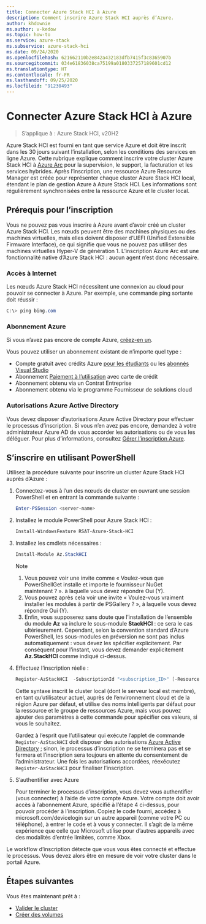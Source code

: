 ```yaml
---
title: Connecter Azure Stack HCI à Azure
description: Comment inscrire Azure Stack HCI auprès d’Azure.
author: khdownie
ms.author: v-kedow
ms.topic: how-to
ms.service: azure-stack
ms.subservice: azure-stack-hci
ms.date: 09/24/2020
ms.openlocfilehash: 621662110b2e842a432183dfb7415f3c8365907b
ms.sourcegitcommit: 034e61836038ca75199a0180337257189601cd12
ms.translationtype: HT
ms.contentlocale: fr-FR
ms.lasthandoff: 09/25/2020
ms.locfileid: "91230493"
---
```

# <a name="connect-azure-stack-hci-to-azure"></a>Connecter Azure Stack HCI à Azure

> S’applique à : Azure Stack HCI, v20H2

Azure Stack HCI est fourni en tant que service Azure et doit être inscrit dans les 30 jours suivant l’installation, selon les conditions des services en ligne Azure. Cette rubrique explique comment inscrire votre cluster Azure Stack HCI à [Azure Arc](https://azure.microsoft.com/services/azure-arc/) pour la supervision, le support, la facturation et les services hybrides. Après l’inscription, une ressource Azure Resource Manager est créée pour représenter chaque cluster Azure Stack HCI local, étendant le plan de gestion Azure à Azure Stack HCI. Les informations sont régulièrement synchronisées entre la ressource Azure et le cluster local. 

## <a name="prerequisites-for-registration"></a>Prérequis pour l’inscription

Vous ne pouvez pas vous inscrire à Azure avant d’avoir créé un cluster Azure Stack HCI. Les nœuds peuvent être des machines physiques ou des machines virtuelles, mais elles doivent disposer d’UEFI (Unified Extensible Firmware Interface), ce qui signifie que vous ne pouvez pas utiliser des machines virtuelles Hyper-V de génération 1. L’inscription Azure Arc est une fonctionnalité native d’Azure Stack HCI : aucun agent n’est donc nécessaire.

### <a name="internet-access"></a>Accès à Internet

Les nœuds Azure Stack HCI nécessitent une connexion au cloud pour pouvoir se connecter à Azure. Par exemple, une commande ping sortante doit réussir :

```PowerShell
C:\> ping bing.com
```

### <a name="azure-subscription"></a>Abonnement Azure

Si vous n’avez pas encore de compte Azure, [créez-en un](https://azure.microsoft.com/). 

Vous pouvez utiliser un abonnement existant de n’importe quel type :
- Compte gratuit avec crédits Azure [pour les étudiants](https://azure.microsoft.com/free/students/) ou les [abonnés Visual Studio](https://azure.microsoft.com/pricing/member-offers/credit-for-visual-studio-subscribers/)
- Abonnement [Paiement à l’utilisation](https://azure.microsoft.com/pricing/purchase-options/pay-as-you-go/) avec carte de crédit
- Abonnement obtenu via un Contrat Entreprise
- Abonnement obtenu via le programme Fournisseur de solutions cloud

### <a name="azure-active-directory-permissions"></a>Autorisations Azure Active Directory

Vous devez disposer d’autorisations Azure Active Directory pour effectuer le processus d’inscription. Si vous n’en avez pas encore, demandez à votre administrateur Azure AD de vous accorder les autorisations ou de vous les déléguer. Pour plus d’informations, consultez [Gérer l’inscription Azure](../manage/manage-azure-registration.md#azure-active-directory-permissions).

## <a name="register-using-powershell"></a>S’inscrire en utilisant PowerShell

Utilisez la procédure suivante pour inscrire un cluster Azure Stack HCI auprès d’Azure :

1. Connectez-vous à l’un des nœuds de cluster en ouvrant une session PowerShell et en entrant la commande suivante :

   ```PowerShell
   Enter-PSSession <server-name>
   ```

2. Installez le module PowerShell pour Azure Stack HCI :

   ```PowerShell
   Install-WindowsFeature RSAT-Azure-Stack-HCI
   ```

3. Installez les cmdlets nécessaires :

   ```PowerShell
   Install-Module Az.StackHCI
   ```

   > [!NOTE]
   > 1. Vous pouvez voir une invite comme « Voulez-vous que PowerShellGet installe et importe le fournisseur NuGet maintenant ? ». à laquelle vous devez répondre Oui (Y).
   > 2. Vous pouvez après cela voir une invite « Voulez-vous vraiment installer les modules à partir de PSGallery ? », à laquelle vous devez répondre Oui (Y).
   > 3. Enfin, vous supposerez sans doute que l’installation de l’ensemble du module **Az** va inclure le sous-module **StackHCI** : ce sera le cas ultérieurement. Cependant, selon la convention standard d’Azure PowerShell, les sous-modules en préversion ne sont pas inclus automatiquement : vous devez les spécifier explicitement. Par conséquent pour l’instant, vous devez demander explicitement **Az.StackHCI** comme indiqué ci-dessus.

4. Effectuez l’inscription réelle :

   ```PowerShell
   Register-AzStackHCI  -SubscriptionId "<subscription_ID>" [-ResourceName] [-ResourceGroupName]
   ```

   Cette syntaxe inscrit le cluster local (dont le serveur local est membre), en tant qu’utilisateur actuel, auprès de l’environnement cloud et de la région Azure par défaut, et utilise des noms intelligents par défaut pour la ressource et le groupe de ressources Azure, mais vous pouvez ajouter des paramètres à cette commande pour spécifier ces valeurs, si vous le souhaitez.

   Gardez à l’esprit que l’utilisateur qui exécute l’applet de commande `Register-AzStackHCI` doit disposer des autorisations [Azure Active Directory](../manage/manage-azure-registration.md#azure-active-directory-permissions) ; sinon, le processus d’inscription ne se terminera pas et se fermera et l’inscription sera toujours en attente du consentement de l’administrateur. Une fois les autorisations accordées, réexécutez `Register-AzStackHCI` pour finaliser l’inscription.

5. S’authentifier avec Azure

   Pour terminer le processus d’inscription, vous devez vous authentifier (vous connecter) à l’aide de votre compte Azure. Votre compte doit avoir accès à l’abonnement Azure, spécifié à l’étape 4 ci-dessus, pour pouvoir procéder à l’inscription. Copiez le code fourni, accédez à microsoft.com/devicelogin sur un autre appareil (comme votre PC ou téléphone), à entrer le code et à vous y connecter. Il s’agit de la même expérience que celle que Microsoft utilise pour d’autres appareils avec des modalités d’entrée limitées, comme Xbox.

Le workflow d’inscription détecte que vous vous êtes connecté et effectue le processus. Vous devez alors être en mesure de voir votre cluster dans le portail Azure.

## <a name="next-steps"></a>Étapes suivantes

Vous êtes maintenant prêt à :

- [Valider le cluster](validate.md)
- [Créer des volumes](../manage/create-volumes.md)
